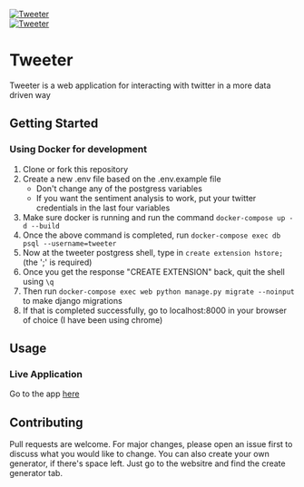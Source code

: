 [![Tweeter](https://circleci.com/gh/TannerYork/Tweeter.svg?style=svg)](<LINK>) <br>
[![Tweeter](https://circleci.com/gh/TannerYork/Tweeter.svg?style=shield)](<LINK>)

# Tweeter

Tweeter is a web application for interacting with twitter in a more data driven way

## Getting Started

### Using Docker for development
1. Clone or fork this repository
2. Create a new .env file based on the .env.example file
   - Don't change any of the postgress variables
   - If you want the sentiment analysis to work, put your twitter credentials in the last four variables
2. Make sure docker is running and run the command `docker-compose up -d --build`
3. Once the above command is completed, run `docker-compose exec db psql --username=tweeter`
4. Now at the tweeter postgress shell, type in `create extension hstore;` (the ';' is required)
5. Once you get the response "CREATE EXTENSION" back, quit the shell using `\q`
6. Then run `docker-compose exec web python manage.py migrate --noinput` to make django migrations
7. If that is completed successfully, go to localhost:8000 in your browser of choice (I have been using chrome)

## Usage

### Live Application
Go to the app [here](https://tweeter-v2.herokuapp.com/)

## Contributing
Pull requests are welcome. For major changes, please open an issue first to discuss what you would like to change. 
You can also create your own generator, if there's space left. Just go to the websitre and find the create generator tab.
